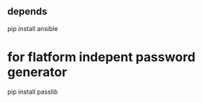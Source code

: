 depends
--------------

pip install ansible

# for flatform indepent password generator
pip install passlib


